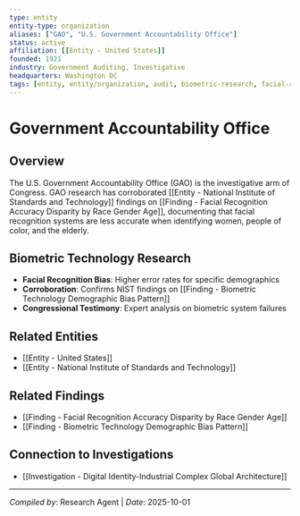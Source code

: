 ```yaml
---
type: entity
entity-type: organization
aliases: ["GAO", "U.S. Government Accountability Office"]
status: active
affiliation: [[Entity - United States]]
founded: 1921
industry: Government Auditing, Investigative
headquarters: Washington DC
tags: [entity, entity/organization, audit, biometric-research, facial-recognition]
---
```


# Government Accountability Office

## Overview
The U.S. Government Accountability Office (GAO) is the investigative arm of Congress. GAO research has corroborated [[Entity - National Institute of Standards and Technology]] findings on [[Finding - Facial Recognition Accuracy Disparity by Race Gender Age]], documenting that facial recognition systems are less accurate when identifying women, people of color, and the elderly.

## Biometric Technology Research
- **Facial Recognition Bias**: Higher error rates for specific demographics
- **Corroboration**: Confirms NIST findings on [[Finding - Biometric Technology Demographic Bias Pattern]]
- **Congressional Testimony**: Expert analysis on biometric system failures

## Related Entities
- [[Entity - United States]]
- [[Entity - National Institute of Standards and Technology]]

## Related Findings
- [[Finding - Facial Recognition Accuracy Disparity by Race Gender Age]]
- [[Finding - Biometric Technology Demographic Bias Pattern]]

## Connection to Investigations
- [[Investigation - Digital Identity-Industrial Complex Global Architecture]]

---
*Compiled by*: Research Agent | *Date*: 2025-10-01
